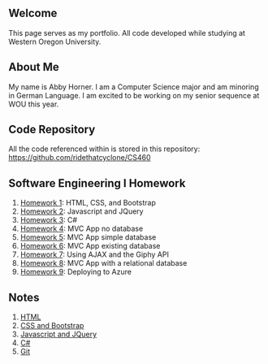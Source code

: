 ## Welcome

This page serves as my portfolio. All code developed while studying at Western Oregon University.

## About Me

My name is Abby Horner. I am a Computer Science major and am minoring in German Language. I am excited to be working on my senior sequence at WOU this year.

## Code Repository

All the code referenced within is stored in this repository: https://github.com/ridethatcyclone/CS460

## Software Engineering I Homework
1. [Homework 1](https://ridethatcyclone.github.io/CS460/hw1/): HTML, CSS, and Bootstrap
2. [Homework 2](https://ridethatcyclone.github.io/CS460/hw2/): Javascript and JQuery
3. [Homework 3](https://ridethatcyclone.github.io/CS460/hw3/): C#
4. [Homework 4](https://ridethatcyclone.github.io/CS460/hw4/): MVC App no database
5. [Homework 5](https://ridethatcyclone.github.io/CS460/hw5/): MVC App simple database
6. [Homework 6](https://ridethatcyclone.github.io/CS460/hw6/): MVC App existing database
7. [Homework 7](https://ridethatcyclone.github.io/CS460/hw7/): Using AJAX and the Giphy API
8. [Homework 8](https://ridethatcyclone.github.io/CS460/hw8/): MVC App with a relational database
9. [Homework 9](https://ridethatcyclone.github.io/CS460/hw9/): Deploying to Azure

## Notes
1. [HTML](https://ridethatcyclone.github.io/CS460/notes/html/)
2. [CSS and Bootstrap](https://ridethatcyclone.github.io/CS460/notes/cssbootstrap/)
3. [Javascript and JQuery](https://ridethatcyclone.github.io/CS460/notes/javascript/)
4. [C#](https://ridethatcyclone.github.io/CS460/notes/cs/)
5. [Git](https://ridethatcyclone.github.io/CS460/notes/git/)
